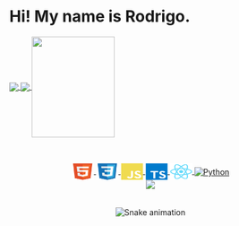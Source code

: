 
<h1> Hi! My name is Rodrigo. </h1>

<div>
  <a href="https://github.com/devrodrigon">
  <img height="180em"   align="center" src="https://github-readme-stats.vercel.app/api?username=devrodrigon&show_icons=true&theme=react&include_all_commits=true&count_private=true"/>
  <img height="180em"  align="center" src="https://github-readme-stats.vercel.app/api/top-langs/?username=devrodrigon&layout=compact&langs_count=7&theme=react" />

  <img align="center" width="148" height="180" src="https://media1.tenor.com/images/68e8337fb4eb7e40645d832c64762a8b/tenor.gif?itemid=19443613">
</div>
  
##
  
<div  align="center"> 
  <div style="display: inline_block"><br>
  <img align="center" alt="HTML" height="30" width="40" src="https://raw.githubusercontent.com/devicons/devicon/master/icons/html5/html5-original.svg">
  <img align="center" alt="CSS" height="30" width="40" src="https://raw.githubusercontent.com/devicons/devicon/master/icons/css3/css3-original.svg">
  <img align="center" alt="JS" height="30" width="40" src="https://raw.githubusercontent.com/devicons/devicon/master/icons/javascript/javascript-plain.svg">
    <img align="center" alt="TS" height="30" width="40" src="https://raw.githubusercontent.com/devicons/devicon/master/icons/typescript/typescript-plain.svg">
        <img align="center" alt="React" height="30" width="40" src="https://raw.githubusercontent.com/devicons/devicon/master/icons/react/react-original.svg">
  <img align="center" alt="Python" height="30" width="40" src="https://raw.githubusercontent.com/devicons/devicon/master/icons/python/python-original.svg  
</div>
                                                               
 ##
                                                               
 <div align="center">                                                           
  <a href="https://www.linkedin.com/in/rodrigo-nunes-a86b9a164" target="_blank"><img src="https://img.shields.io/badge/-LinkedIn-%230077B5?style=for-the-badge&logo=linkedin&logoColor=white" target="_blank"></a> 
</div>
  
  ##
 
![Snake animation](https://github.com/devrodrigon/devrodrigon/blob/output/github-contribution-grid-snake.svg)
